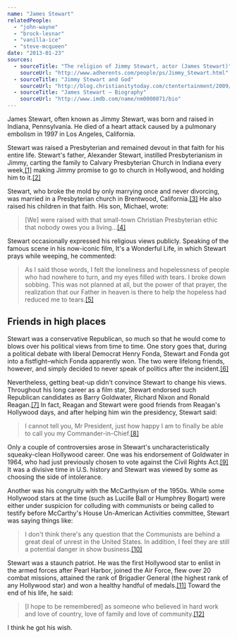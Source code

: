 ```yaml
---
name: "James Stewart"
relatedPeople:
  - "john-wayne"
  - "brock-lesnar"
  - "vanilla-ice"
  - "steve-mcqueen"
date: "2013-01-23"
sources:
  - sourceTitle: "The religion of Jimmy Stewart, actor (James Stewart)"
    sourceUrl: "http://www.adherents.com/people/ps/Jimmy_Stewart.html"
  - sourceTitle: "Jimmy Stewart and God"
    sourceUrl: "http://blog.christianitytoday.com/ctentertainment/2009/07/jimmy-stewart-and-god.html"
  - sourceTitle: "James Stewart – Biography"
    sourceUrl: "http://www.imdb.com/name/nm0000071/bio"
---
```


James Stewart, often known as Jimmy Stewart, was born and raised in Indiana, Pennsylvania. He died of a heart attack caused by a pulmonary embolism in 1997 in Los Angeles, California.

Stewart was raised a Presbyterian and remained devout in that faith for his entire life. Stewart's father, Alexander Stewart, instilled Presbyterianism in Jimmy, carting the family to Calvary Presbyterian Church in Indiana every week,<a class="source-citation" href="#http://www.adherents.com/people/ps/Jimmy_Stewart.html" title="The religion of Jimmy Stewart, actor (James Stewart)">[1]</a> making Jimmy promise to go to church in Hollywood, and holding him to it.<a class="source-citation" href="#http://blog.christianitytoday.com/ctentertainment/2009/07/jimmy-stewart-and-god.html" title="Jimmy Stewart and God">[2]</a>

Stewart, who broke the mold by only marrying once and never divorcing, was married in a Presbyterian church in Brentwood, California.<a class="source-citation" href="#http://www.adherents.com/people/ps/Jimmy_Stewart.html" title="The religion of Jimmy Stewart, actor (James Stewart)">[3]</a> He also raised his children in that faith. His son, Michael, wrote:

>[We] were raised with that small-town Christian Presbyterian ethic that nobody owes you a living…<a class="source-citation" href="#http://www.adherents.com/people/ps/Jimmy_Stewart.html" title="The religion of Jimmy Stewart, actor (James Stewart)">[4]</a>

Stewart occasionally expressed his religious views publicly. Speaking of the famous scene in his now-iconic film, It's a Wonderful Life, in which Stewart prays while weeping, he commented:

>As I said those words, I felt the loneliness and hopelessness of people who had nowhere to turn, and my eyes filled with tears. I broke down sobbing. This was not planned at all, but the power of that prayer, the realization that our Father in heaven is there to help the hopeless had reduced me to tears.<a class="source-citation" href="#http://blog.christianitytoday.com/ctentertainment/2009/07/jimmy-stewart-and-god.html" title="Jimmy Stewart and God">[5]</a>

## 

## Friends in high places

Stewart was a conservative Republican, so much so that he would come to blows over his political views from time to time. One story goes that, during a political debate with liberal Democrat Henry Fonda, Stewart and Fonda got into a fistfight–which Fonda apparently won. The two were lifelong friends, however, and simply decided to never speak of politics after the incident.<a class="source-citation" href="#http://www.imdb.com/name/nm0000071/bio" title="James Stewart – Biography">[6]</a>

Nevertheless, getting beat-up didn't convince Stewart to change his views. Throughout his long career as a film star, Stewart endorsed such Republican candidates as Barry Goldwater, Richard Nixon and Ronald Reagan.<a class="source-citation" href="#http://www.imdb.com/name/nm0000071/bio" title="James Stewart – Biography">[7]</a> In fact, Reagan and Stewart were good friends from Reagan's Hollywood days, and after helping him win the presidency, Stewart said:

>I cannot tell you, Mr President, just how happy I am to finally be able to call you my Commander-in-Chief.<a class="source-citation" href="#http://www.imdb.com/name/nm0000071/bio" title="James Stewart – Biography">[8]</a>

Only a couple of controversies arose in Stewart's uncharacteristically squeaky-clean Hollywood career. One was his endorsement of Goldwater in 1964, who had just previously chosen to vote against the Civil Rights Act.<a class="source-citation" href="#http://www.imdb.com/name/nm0000071/bio" title="James Stewart – Biography">[9]</a> It was a divisive time in U.S. history and Stewart was viewed by some as choosing the side of intolerance.

Another was his congruity with the McCarthyism of the 1950s. While some Hollywood stars at the time (such as Lucille Ball or Humphrey Bogart) were either under suspicion for colluding with communists or being called to testify before McCarthy's House Un-American Activities committee, Stewart was saying things like:

>I don't think there's any question that the Communists are behind a great deal of unrest in the United States. In addition, I feel they are still a potential danger in show business.<a class="source-citation" href="#http://www.imdb.com/name/nm0000071/bio" title="James Stewart – Biography">[10]</a>

Stewart was a staunch patriot. He was the first Hollywood star to enlist in the armed forces after Pearl Harbor, joined the Air Force, flew over 20 combat missions, attained the rank of Brigadier General (the highest rank of any Hollywood star) and won a healthy handful of medals.<a class="source-citation" href="#http://www.imdb.com/name/nm0000071/bio" title="James Stewart – Biography">[11]</a> Toward the end of his life, he said:

>[I hope to be remembered] as someone who believed in hard work and love of country, love of family and love of community.<a class="source-citation" href="#http://www.imdb.com/name/nm0000071/bio" title="James Stewart – Biography">[12]</a>

I think he got his wish.